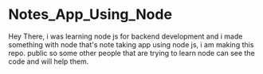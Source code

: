 # Notes_App_Using_Node
Hey There, i was learning node js for backend development and i made something with node that's note taking app using node js, i am making this repo. public so some other people that are trying to learn node can see the code and will help them.
